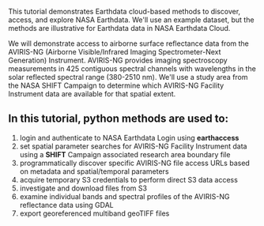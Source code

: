 This tutorial demonstrates Earthdata cloud-based methods to discover, access, and explore NASA Earthdata. We'll use an example dataset, but the methods are illustrative for Earthdata data in NASA Earthdata Cloud.

We will demonstrate access to airborne surface reflectance data from the AVIRIS-NG (Airborne Visible/Infrared Imaging Spectrometer-Next Generation) Instrument. AVIRIS-NG provides imaging spectroscopy measurements in 425 contiguous spectral channels with wavelengths in the solar reflected spectral range (380-2510 nm). We'll use a study area from the NASA SHIFT Campaign to determine which AVIRIS-NG Facility Instrument data are available for that spatial extent.

## In this tutorial, python methods are used to:
1. login and authenticate to NASA Earthdata Login using **earthaccess**  
2. set spatial parameter searches for AVIRIS-NG Facility Instrument data using a **SHIFT** Campaign associated research area boundary file 
3. programmatically discover specific AVIRIS-NG file access URLs based on metadata and spatial/temporal parameters
4. acquire temporary S3 credentials to perform direct S3 data access
5. investigate and download files from S3 
6. examine individual bands and spectral profiles of the AVIRIS-NG reflectance data using GDAL  
7. export georeferenced multiband geoTIFF files

